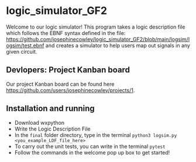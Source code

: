 # logic_simulator_GF2

Welcome to our logic simulator! This program takes a logic description file which follows the EBNF syntax defined in the file: https://github.com/josephinecowley/logic_simulator_GF2/blob/main/logsim/logsim/test.ebnf and creates a simulator to help users map out signals in any given circuit.

## Devlopers: Project Kanban board

Our project Kanban board can be found here https://github.com/users/josephinecowley/projects/1.

## Installation and running

- Download wxpython 
- Write the Logic Description File
- In the `final` folder directory, type in the terminal `python3 logsim.py <you_example_LDF_file_here>`
- To carry out the unit tests, you can write in the terminal `pytest`
- Follow the commands in the welcome pop up box to get started!

